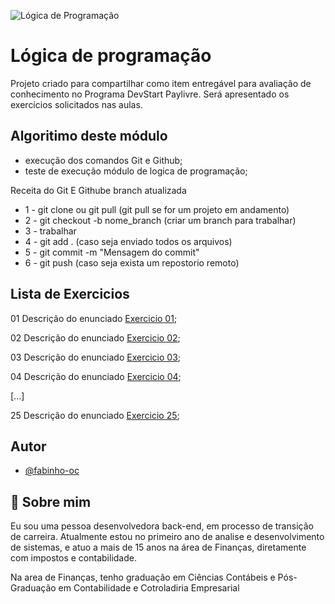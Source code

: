 
![Lógica de Programação](https://escolanetbrasilead.com.br/wp-content/uploads/2019/12/Logica-de-Programacao.jpg)


# Lógica de programação

Projeto criado para compartilhar como item entregável para avaliação de conhecimento no Programa DevStart Paylivre.
Será apresentado os exercícios solicitados nas aulas.
## Algoritimo deste módulo
- execução dos comandos Git e Github;
- teste de execução módulo de logica de programação;


Receita do Git E Githube
branch atualizada

- 1 - git clone ou git pull (git pull se for um projeto em andamento)
- 2 - git checkout -b nome_branch (criar um branch para trabalhar)
- 3 - trabalhar
- 4 - git add . (caso seja enviado todos os arquivos)
- 5 - git commit -m "Mensagem do commit"
- 6 - git push (caso seja exista um repostorio remoto)

## Lista de Exercicios

01 Descrição do enunciado
[Exercicio 01](https://link-da-documentação);

02 Descrição do enunciado
[Exercicio 02](https://link-da-documentação);

03 Descrição do enunciado
[Exercicio 03](https://link-da-documentação);

04 Descrição do enunciado
[Exercicio 04](https://link-da-documentação);

[...]

25 Descrição do enunciado
[Exercicio 25](https://link-da-documentação);

## Autor

- [@fabinho-oc](https://github.com/fabinho-oc/beacademy-devstart-gitegithub)


## 🚀 Sobre mim
Eu sou uma pessoa desenvolvedora back-end, em processo de transição de carreira.
Atualmente estou no primeiro ano de analise e desenvolvimento de sistemas, e atuo a mais de 15 anos na área de Finanças, diretamente com impostos e contabilidade.

Na area de Finanças, tenho graduação em Ciências Contábeis e Pós-Graduação em Contabilidade e Cotroladiria Empresarial
